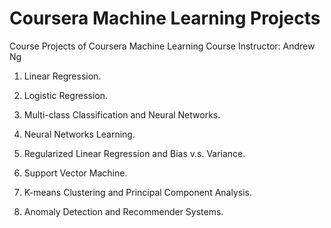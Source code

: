 # Coursera Machine Learning Projects
Course Projects of Coursera Machine Learning Course
Instructor: Andrew Ng

1. Linear Regression. 

2. Logistic Regression.

3. Multi-class Classification and Neural Networks.

4. Neural Networks Learning.

5. Regularized Linear Regression and Bias v.s. Variance. 

6. Support Vector Machine.

7. K-means Clustering and Principal Component Analysis. 

8. Anomaly Detection and Recommender Systems. 
